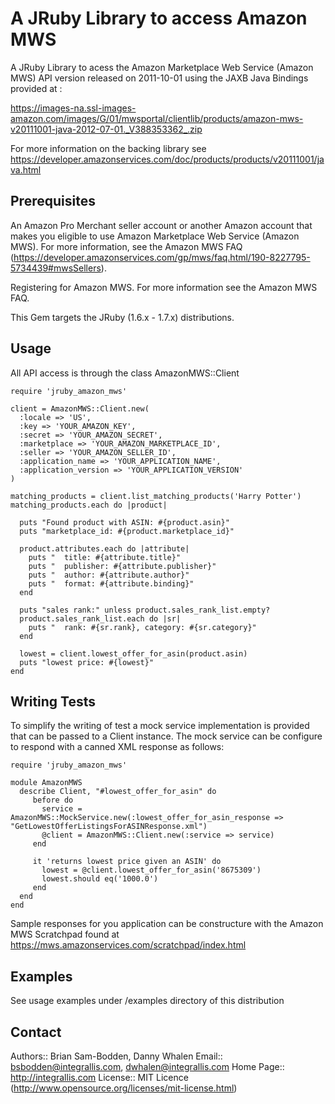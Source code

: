 A JRuby Library to access Amazon MWS
==================================== 

A JRuby Library to acess the Amazon Marketplace Web Service (Amazon MWS) API version released on  2011-10-01 using the JAXB Java Bindings provided at :

https://images-na.ssl-images-amazon.com/images/G/01/mwsportal/clientlib/products/amazon-mws-v20111001-java-2012-07-01._V388353362_.zip 

For more information on the backing library see https://developer.amazonservices.com/doc/products/products/v20111001/java.html

Prerequisites
-------------

An Amazon Pro Merchant seller account or another Amazon account that makes you eligible to use Amazon Marketplace Web Service (Amazon MWS). For more information, see the Amazon MWS FAQ (https://developer.amazonservices.com/gp/mws/faq.html/190-8227795-5734439#mwsSellers).
    
Registering for Amazon MWS. For more information see the Amazon MWS FAQ.
    
This Gem targets the JRuby (1.6.x - 1.7.x) distributions. 

Usage
----- 

All API access is through the class AmazonMWS::Client

```
require 'jruby_amazon_mws'

client = AmazonMWS::Client.new(
  :locale => 'US',
  :key => 'YOUR_AMAZON_KEY',
  :secret => 'YOUR_AMAZON_SECRET',
  :marketplace => 'YOUR_AMAZON_MARKETPLACE_ID',
  :seller => 'YOUR_AMAZON_SELLER_ID',
  :application_name => 'YOUR_APPLICATION_NAME',
  :application_version => 'YOUR_APPLICATION_VERSION'
)                                                   

matching_products = client.list_matching_products('Harry Potter')       
matching_products.each do |product|

  puts "Found product with ASIN: #{product.asin}"
  puts "marketplace_id: #{product.marketplace_id}" 
   
  product.attributes.each do |attribute|
    puts "  title: #{attribute.title}" 
    puts "  publisher: #{attribute.publisher}"  
    puts "  author: #{attribute.author}"  
    puts "  format: #{attribute.binding}"
  end   
  
  puts "sales rank:" unless product.sales_rank_list.empty? 
  product.sales_rank_list.each do |sr|
    puts "  rank: #{sr.rank}, category: #{sr.category}"
  end

  lowest = client.lowest_offer_for_asin(product.asin)
  puts "lowest price: #{lowest}"
end
``` 

Writing Tests
------------- 

To simplify the writing of test a mock service implementation is provided that can be passed to a Client instance. The mock service can be configure to respond with a canned XML response as follows:

```
require 'jruby_amazon_mws'  

module AmazonMWS
  describe Client, "#lowest_offer_for_asin" do
     before do 
       service = AmazonMWS::MockService.new(:lowest_offer_for_asin_response => "GetLowestOfferListingsForASINResponse.xml") 
       @client = AmazonMWS::Client.new(:service => service)
     end 
     
     it 'returns lowest price given an ASIN' do   
       lowest = @client.lowest_offer_for_asin('8675309') 
       lowest.should eq('1000.0') 
     end
  end
end
```   

Sample responses for you application can be constructure with the 
Amazon MWS Scratchpad found at https://mws.amazonservices.com/scratchpad/index.html 

Examples
--------

See usage examples under /examples directory of this distribution

Contact
-------

Authors:: Brian Sam-Bodden, Danny Whalen
Email:: bsbodden@integrallis.com, dwhalen@integrallis.com
Home Page:: http://integrallis.com
License:: MIT Licence (http://www.opensource.org/licenses/mit-license.html)